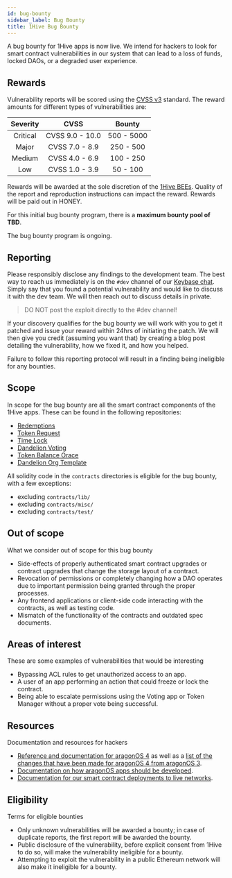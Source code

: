 ```yaml
---
id: bug-bounty 
sidebar_label: Bug Bounty
title: 1Hive Bug Bounty 
---
```


A bug bounty for 1Hive apps is now live. We intend for hackers to look for smart contract vulnerabilities in our system that can lead to a loss of funds, locked DAOs, or a degraded user experience.

## Rewards

Vulnerability reports will be scored using the  [CVSS v3](https://www.first.org/cvss/) standard. The reward amounts for different types of vulnerabilities are:

| Severity    | CVSS            | Bounty        |
| :----:      | :----:          | :----:        |
| Critical    | CVSS 9.0 - 10.0 | 500 - 5000    |
| Major       | CVSS 7.0 - 8.9  | 250 - 500     |
| Medium      | CVSS 4.0 - 6.9  | 100 - 250     |
| Low         | CVSS 1.0 - 3.9  | 50 - 100      |

Rewards will be awarded at the sole discretion of the [1Hive BEEs](https://rinkeby.aragon.org/#/0xe520428C232F6Da6f694b121181f907931fD2211/0x3c16dc46b84a6647f8375235ca88dad2c27edb8b). Quality of the report and reproduction instructions can impact the reward. Rewards will be paid out in HONEY.

For this initial bug bounty program, there is a **maximum bounty pool of TBD**.

The bug bounty program is ongoing.

## Reporting

Please responsibly disclose any findings to the development team. The best way to reach us immediately is on the `#dev` channel of our [Keybase chat](https://1hive.org/contribute/keybase). Simply say that you found a potential vulnerability and would like to discuss it with the dev team. We will then reach out to discuss details in private. 

> DO NOT post the exploit directly to the #dev channel! 

If your discovery qualifies for the bug bounty we will work with you to get it patched and issue your reward within 24hrs of initiating the patch. We will then give you credit (assuming you want that) by creating a blog post detailing the vulnerability, how we fixed it, and how you helped. 

Failure to follow this reporting protocol will result in a finding being ineligible for any bounties.

## Scope

In scope for the bug bounty are all the smart contract components of the 1Hive apps. These can be found in the following repositories:
- [Redemptions](https://github.com/1Hive/redemptions-app/)
- [Token Request](https://github.com/1Hive/token-request-app)
- [Time Lock](https://github.com/1Hive/time-lock-app)
- [Dandelion Voting](https://github.com/1Hive/dandelion-voting-app)
- [Token Balance Orace](https://github.com/1Hive/token-oracle)
- [Dandelion Org Template](https://github.com/1Hive/dandelion-org)

All solidity code in the `contracts` directories is eligible for the bug bounty, with a few exceptions:
- excluding `contracts/lib/` 
- excluding `contracts/misc/` 
- excluding `contracts/test/`

## Out of scope

What we consider out of scope for this bug bounty
- Side-effects of properly authenticated smart contract upgrades or contract upgrades that change the storage layout of a contract.
- Revocation of permissions or completely changing how a DAO operates due to important permission being granted through the proper processes.
- Any frontend applications or client-side code interacting with the contracts, as well as testing code.
- Mismatch of the functionality of the contracts and outdated spec documents.

## Areas of interest

These are some examples of vulnerabilities that would be interesting
- Bypassing ACL rules to get unauthorized access to an app.
- A user of an app performing an action that could freeze or lock the contract.
- Being able to escalate permissions using the Voting app or Token Manager without a proper vote being successful.

## Resources

Documentation and resources for hackers
- [Reference and documentation for aragonOS 4](https://hack.aragon.org/docs/aragonos-ref.html) as well as a [list of the changes that have been made for aragonOS 4 from aragonOS 3](https://github.com/aragon/aragonOS/wiki/aragonOS-4:-Updates-to-aragonOS-and-aragon-apps).
- [Documentation on how aragonOS apps should be developed](https://hack.aragon.org/docs/aragonos-building.html).
- [Documentation for our smart contract deployments to live networks](https://github.com/aragon/deployments).

## Eligibility

Terms for eligible bounties
- Only unknown vulnerabilities will be awarded a bounty; in case of duplicate reports, the first report will be awarded the bounty.
- Public disclosure of the vulnerability, before explicit consent from 1Hive to do so, will make the vulnerability ineligible for a bounty.
- Attempting to exploit the vulnerability in a public Ethereum network will also make it ineligible for a bounty.

